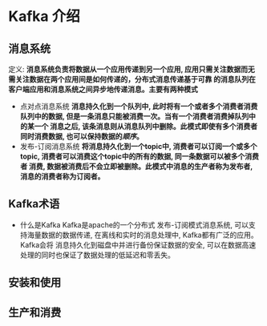 # Kafka 介绍

## 消息系统
定义: **消息系统负责将数据从一个应用传递到另一个应用, 应用只需关注数据而无需关注数据在两个应用间是如何传递的，分布式消息传递基于可靠
的消息队列在客户端应用和消息系统之间异步地传递消息。主要有两种模式**
- 点对点消息系统
**消息持久化到一个队列中, 此时将有一个或者多个消费者消费队列中的数据, 但是一条消息只能被消费一次。当有一个消费者消费掉队列中的某一个
消息之后, 该条消息则从消息队列中删除。此模式即使有多个消费者同时消费数据, 也可以保持数据的*顺序*。**
- 发布-订阅消息系统
**将消息持久化到一个topic中, 消费者可以订阅一个或多个topic, 消费者可以消费这个topic中的所有的数据, 同一条数据可以被多个消费者
消费, 数据被消费后不会立即被删除。此模式中消息的生产者称为发布者, 消息的消费者称为订阅者。**

## Kafka术语
- 什么是Kafka
Kafka是apache的一个分布式 发布-订阅模式消息系统, 可以支持海量数据的数据传递, 在离线和实时的消息处理中, Kafka都有广泛的应用。Kafka会将
消息持久化到磁盘中并进行备份保证数据的安全, 可以在数据高速处理的同时也保证了数据处理的低延迟和零丢失。

## 安装和使用

## 生产和消费
